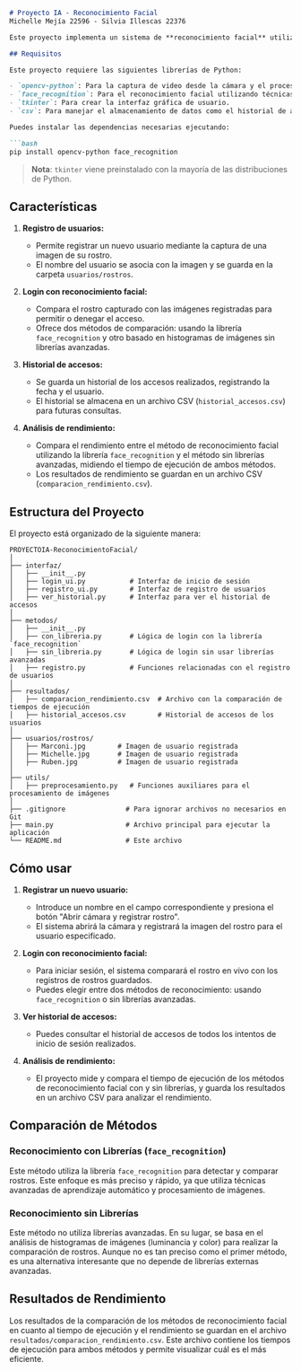 ````markdown
# Proyecto IA - Reconocimiento Facial
Michelle Mejía 22596 - Silvia Illescas 22376

Este proyecto implementa un sistema de **reconocimiento facial** utilizando las librerías `face_recognition` para el reconocimiento avanzado y `Tkinter` para la interfaz gráfica. El sistema permite registrar usuarios, autenticar mediante el rostro y registrar el historial de accesos. Además, incluye un análisis de rendimiento al comparar el uso de la librería `face_recognition` contra una implementación manual de comparación de rostros sin librerías.

## Requisitos

Este proyecto requiere las siguientes librerías de Python:

- `opencv-python`: Para la captura de video desde la cámara y el procesamiento de imágenes.
- `face_recognition`: Para el reconocimiento facial utilizando técnicas avanzadas.
- `tkinter`: Para crear la interfaz gráfica de usuario.
- `csv`: Para manejar el almacenamiento de datos como el historial de accesos.

Puedes instalar las dependencias necesarias ejecutando:

```bash
pip install opencv-python face_recognition
````

> **Nota**: `tkinter` viene preinstalado con la mayoría de las distribuciones de Python.

## Características

1. **Registro de usuarios:**

   * Permite registrar un nuevo usuario mediante la captura de una imagen de su rostro.
   * El nombre del usuario se asocia con la imagen y se guarda en la carpeta `usuarios/rostros`.

2. **Login con reconocimiento facial:**

   * Compara el rostro capturado con las imágenes registradas para permitir o denegar el acceso.
   * Ofrece dos métodos de comparación: usando la librería `face_recognition` y otro basado en histogramas de imágenes sin librerías avanzadas.

3. **Historial de accesos:**

   * Se guarda un historial de los accesos realizados, registrando la fecha y el usuario.
   * El historial se almacena en un archivo CSV (`historial_accesos.csv`) para futuras consultas.

4. **Análisis de rendimiento:**

   * Compara el rendimiento entre el método de reconocimiento facial utilizando la librería `face_recognition` y el método sin librerías avanzadas, midiendo el tiempo de ejecución de ambos métodos.
   * Los resultados de rendimiento se guardan en un archivo CSV (`comparacion_rendimiento.csv`).

## Estructura del Proyecto

El proyecto está organizado de la siguiente manera:

```
PROYECTOIA-ReconocimientoFacial/
│
├── interfaz/
│   ├── __init__.py
│   ├── login_ui.py           # Interfaz de inicio de sesión
│   ├── registro_ui.py        # Interfaz de registro de usuarios
│   ├── ver_historial.py      # Interfaz para ver el historial de accesos
│
├── metodos/
│   ├── __init__.py
│   ├── con_libreria.py       # Lógica de login con la librería `face_recognition`
│   ├── sin_libreria.py       # Lógica de login sin usar librerías avanzadas
│   ├── registro.py           # Funciones relacionadas con el registro de usuarios
│
├── resultados/
│   ├── comparacion_rendimiento.csv  # Archivo con la comparación de tiempos de ejecución
│   ├── historial_accesos.csv        # Historial de accesos de los usuarios
│
├── usuarios/rostros/
│   ├── Marconi.jpg        # Imagen de usuario registrada
│   ├── Michelle.jpg       # Imagen de usuario registrada
│   ├── Ruben.jpg          # Imagen de usuario registrada
│
├── utils/
│   ├── preprocesamiento.py   # Funciones auxiliares para el procesamiento de imágenes
│
├── .gitignore               # Para ignorar archivos no necesarios en Git
├── main.py                  # Archivo principal para ejecutar la aplicación
└── README.md                # Este archivo
```

## Cómo usar

1. **Registrar un nuevo usuario:**

   * Introduce un nombre en el campo correspondiente y presiona el botón "Abrir cámara y registrar rostro".
   * El sistema abrirá la cámara y registrará la imagen del rostro para el usuario especificado.

2. **Login con reconocimiento facial:**

   * Para iniciar sesión, el sistema comparará el rostro en vivo con los registros de rostros guardados.
   * Puedes elegir entre dos métodos de reconocimiento: usando `face_recognition` o sin librerías avanzadas.

3. **Ver historial de accesos:**

   * Puedes consultar el historial de accesos de todos los intentos de inicio de sesión realizados.

4. **Análisis de rendimiento:**

   * El proyecto mide y compara el tiempo de ejecución de los métodos de reconocimiento facial con y sin librerías, y guarda los resultados en un archivo CSV para analizar el rendimiento.

## Comparación de Métodos

### Reconocimiento con Librerías (`face_recognition`)

Este método utiliza la librería `face_recognition` para detectar y comparar rostros. Este enfoque es más preciso y rápido, ya que utiliza técnicas avanzadas de aprendizaje automático y procesamiento de imágenes.

### Reconocimiento sin Librerías

Este método no utiliza librerías avanzadas. En su lugar, se basa en el análisis de histogramas de imágenes (luminancia y color) para realizar la comparación de rostros. Aunque no es tan preciso como el primer método, es una alternativa interesante que no depende de librerías externas avanzadas.

## Resultados de Rendimiento

Los resultados de la comparación de los métodos de reconocimiento facial en cuanto al tiempo de ejecución y el rendimiento se guardan en el archivo `resultados/comparacion_rendimiento.csv`. Este archivo contiene los tiempos de ejecución para ambos métodos y permite visualizar cuál es el más eficiente.

